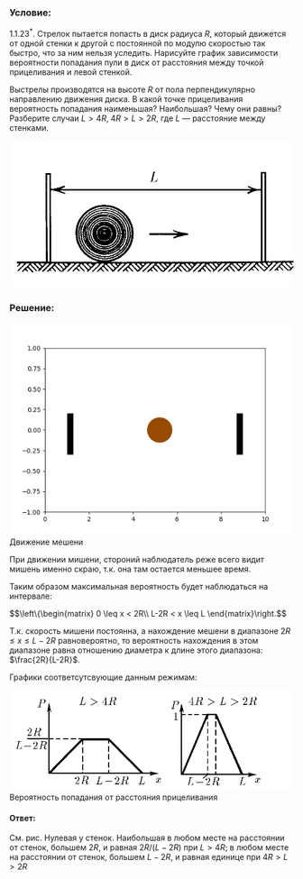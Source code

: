 ###  Условие: 

$1.1.23^*.$ Стрелок пытается попасть в диск радиуса $R$, который движется от одной стенки к другой с постоянной по модулю скоростью так быстро, что за ним нельзя уследить. Нарисуйте график зависимости вероятности попадания пули в диск от расстояния между точкой прицеливания и левой стенкой. 

Выстрелы производятся на высоте $R$ от пола перпендикулярно направлению движения диска. В какой точке прицеливания вероятность попадания наименьшая? Наибольшая? Чему они равны? Разберите случаи $L > 4R, \;4R > L > 2R,$ где $L$ — расстояние между стенками. 

![ К задаче 1.1.23 |851x441, 59%](../../img/1.1.23/statement.png)

###  Решение: 

![ Движение мешени |640x480, 51%](../../img/1.1.23/animation.gif)  Движение мешени 

При движении мишени, стороний наблюдатель реже всего видит мишень именно скраю, т.к. она там остается меньшее время. 

Таким образом максимальная вероятность будет наблюдаться на интервале: 

$$\left\\{\begin{matrix} 0 \leq x < 2R\\\ L-2R < x \leq L \end{matrix}\right.$$ 

Т.к. скорость мишени постоянна, а нахождение мешени в диапазоне $2R \leq x \leq L-2R$ равновероятно, то вероятность нахождения в этом диапазоне равна отношению диаметра к длине этого диапазона: $\frac{2R}{L-2R}$. 

Графики соответсутсвующие данным режимам: 

![ Вероятность попадания от расстояния прицеливания |984x349, 59%](../../img/1.1.23/sol.png)  Вероятность попадания от расстояния прицеливания 

####  Ответ: 

См. рис. Нулевая у стенок. Наибольшая в любом месте на расстоянии от стенок, большем $2R$, и равная $2R/(L−2R)$ при $L > 4R$; в любом месте на расстоянии от стенок, большем $L − 2R$, и равная единице при $4R > L > 2R$

  

